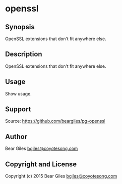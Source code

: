 openssl
=======

Synopsis
--------

OpenSSL extensions that don't fit anywhere else.

Description
-----------

OpenSSL extensions that don't fit anywhere else.

Usage
-----

  Show usage.

Support
-------

Source: https://github.com/beargiles/pg-openssl

Author
------

Bear Giles <bgiles@coyotesong.com>

Copyright and License
---------------------

Copyright (c) 2015 Bear Giles <bgiles@coyotesong.com>

